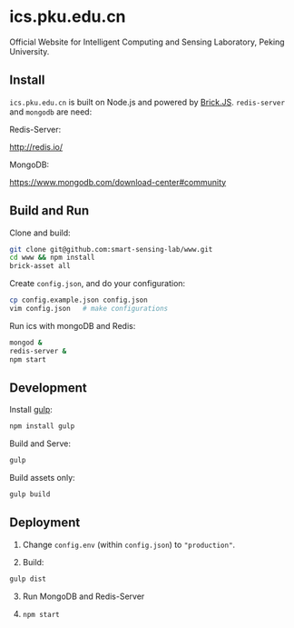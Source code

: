 # ics.pku.edu.cn

Official Website for Intelligent Computing and Sensing Laboratory, Peking University.

## Install

`ics.pku.edu.cn` is built on Node.js and powered by [Brick.JS][brick.js].
`redis-server` and `mongodb` are need:

Redis-Server:

<http://redis.io/>

MongoDB:

<https://www.mongodb.com/download-center#community>

## Build and Run

Clone and build:

```bash
git clone git@github.com:smart-sensing-lab/www.git
cd www && npm install
brick-asset all
```

Create `config.json`, and do your configuration:

```bash
cp config.example.json config.json
vim config.json   # make configurations
```

Run ics with mongoDB and Redis:

```bash
mongod &
redis-server &
npm start
```

## Development

Install [gulp][gulp]:

```bash
npm install gulp
```

Build and Serve:

```bash
gulp
```

Build assets only:

```bash
gulp build
```

## Deployment

1. Change `config.env` (within `config.json`) to `"production"`.

2. Build:

  ```bash
  gulp dist
  ```

3. Run MongoDB and Redis-Server

4. `npm start`

[gulp]: http://gulpjs.com/
[brick.js]: https://github.com/brick-js/brick.js

